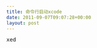 ```yaml
---
title: 命令行启动xcode
date: 2011-09-07T09:07:28+00:00
layout: post
---
```

<pre class="brush: bash">xed
</pre>
